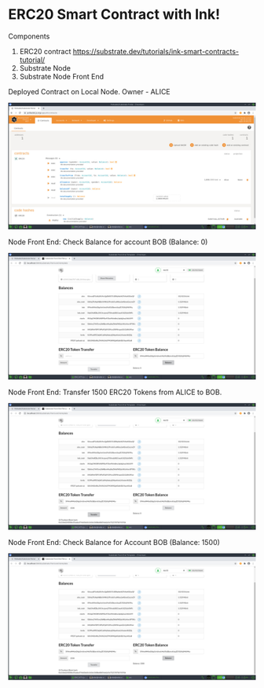 # ERC20 Smart Contract with Ink!

Components

1. ERC20 contract https://substrate.dev/tutorials/ink-smart-contracts-tutorial/
2. Substrate Node
3. Substrate Node Front End

Deployed Contract on Local Node. Owner - ALICE

<img src='https://github.com/rafat/inkcontract/blob/main/img/shot-2020-11-01_16-08-26.jpg'/>

Node Front End: Check Balance for account BOB (Balance: 0)

<img src='https://github.com/rafat/inkcontract/blob/main/img/shot-2020-11-01_16-14-43.jpg' />

Node Front End: Transfer 1500 ERC20 Tokens from ALICE to BOB.

<img src='https://github.com/rafat/inkcontract/blob/main/img/shot-2020-11-01_16-15-53.jpg' />

Node Front End: Check Balance for Account BOB (Balance: 1500)

<img src='https://github.com/rafat/inkcontract/blob/main/img/shot-2020-11-01_16-16-18.jpg' />


